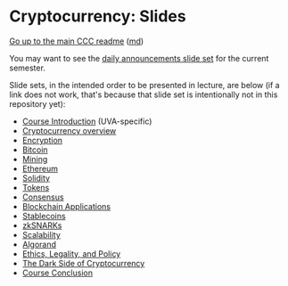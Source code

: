 Cryptocurrency: Slides
======================


[Go up to the main CCC readme](../readme.html) ([md](../readme.md))

You may want to see the [daily announcements slide set](../uva/daily-announcements.html#/) for the current semester.

Slide sets, in the intended order to be presented in lecture, are below (if a link does not work, that's because that slide set is intentionally not in this repository yet):

- [Course Introduction](../uva/introduction.html#/) (UVA-specific)
- [Cryptocurrency overview](overview.html#/)
- [Encryption](encryption.html#/)
- [Bitcoin](bitcoin.html#/)
- [Mining](mining.html#/)
- [Ethereum](ethereum.html#/)
- [Solidity](solidity.html#/)
- [Tokens](tokens.html#/)
- [Consensus](consensus.html#/)
- [Blockchain Applications](applications.html#/)
- [Stablecoins](stablecoins.html#/) <!-- present after applications, as it refers to DEXes and DAOs -->
- [zkSNARKs](zksnarks.html#/)
- [Scalability](scalability.html#/)
- [Algorand](algorand.html#/)
- [Ethics, Legality, and Policy](ethics-legal-policy.html#/)
- [The Dark Side of Cryptocurrency](darkside.html#/)
- [Course Conclusion](conclusion.html)
